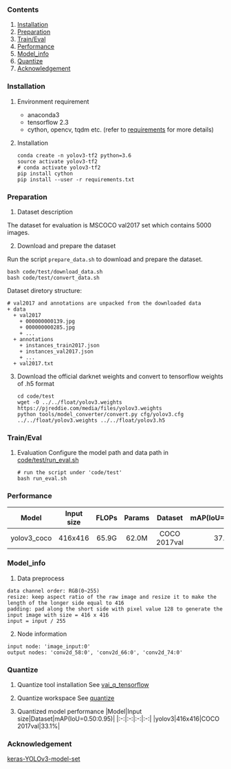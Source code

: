 ### Contents
1. [Installation](#installation)
2. [Preparation](#preparation)
3. [Train/Eval](#traineval)
4. [Performance](#performance)
5. [Model_info](#model_info)
6. [Quantize](#quantize)
7. [Acknowledgement](#acknowledgement)

### Installation

1. Environment requirement
    - anaconda3
    - tensorflow 2.3
    - cython, opencv, tqdm etc. (refer to [requirements](requirements.txt) for more details)

2. Installation
   ```shell
   conda create -n yolov3-tf2 python=3.6
   source activate yolov3-tf2
   # conda activate yolov3-tf2
   pip install cython
   pip install --user -r requirements.txt
   ```

### Preparation

1. Dataset description

The dataset for evaluation is MSCOCO val2017 set which contains 5000 images.

2. Download and prepare the dataset

Run the script `prepare_data.sh` to download and prepare the dataset.
   ```shell
   bash code/test/download_data.sh
   bash code/test/convert_data.sh
   ```
Dataset diretory structure: 
   ```shell
   # val2017 and annotations are unpacked from the downloaded data
   + data
     + val2017
       + 000000000139.jpg
       + 000000000285.jpg
       + ...
     + annotations
       + instances_train2017.json
       + instances_val2017.json
       + ...
     + val2017.txt
   ```

3. Download the official darknet weights and convert to tensorflow weights of .h5 format
   ```
   cd code/test
   wget -O ../../float/yolov3.weights https://pjreddie.com/media/files/yolov3.weights
   python tools/model_converter/convert.py cfg/yolov3.cfg ../../float/yolov3.weights ../../float/yolov3.h5
   ```

### Train/Eval

1. Evaluation
    Configure the model path and data path in [code/test/run_eval.sh](code/test/run_eval.sh)
    ```shell
    # run the script under 'code/test'
    bash run_eval.sh
    ```

### Performance

|Model|Input size|FLOPs|Params|Dataset|mAP(IoU=0.50:0.95)|
|:-:|:-:|:-:|:-:|:-:|:-:|
|yolov3_coco|416x416|65.9G|62.0M|COCO 2017val|37.7%|


### Model_info

1. Data preprocess
  ```
  data channel order: RGB(0~255)
  resize: keep aspect ratio of the raw image and resize it to make the length of the longer side equal to 416
  padding: pad along the short side with pixel value 128 to generate the input image with size = 416 x 416
  input = input / 255
  ``` 

2. Node information
  ```
  input node: 'image_input:0'
  output nodes: 'conv2d_58:0', 'conv2d_66:0', 'conv2d_74:0'
  ```

### Quantize
1. Quantize tool installation
  See [vai_q_tensorflow](https://github.com/Xilinx/Vitis-AI/tree/master/Vitis-AI-Quantizer/vai_q_tensorflow)

2. Quantize workspace
  See [quantize](./code/quantize/)

3. Quantized model performance
|Model|Input size|Dataset|mAP(IoU=0.50:0.95)|
|:-:|:-:|:-:|:-:|
|yolov3|416x416|COCO 2017val|33.1%| 

### Acknowledgement

[keras-YOLOv3-model-set](https://github.com/david8862/keras-YOLOv3-model-set.git)
